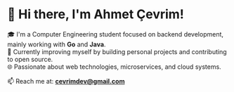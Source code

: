 # 👋 Hi there, I'm Ahmet Çevrim!

🎓 I'm a Computer Engineering student focused on backend development, mainly working with **Go** and **Java**.  
🚀 Currently improving myself by building personal projects and contributing to open source.  
🌐 Passionate about web technologies, microservices, and cloud systems.

📫 Reach me at: **cevrimdev@gmail.com**
